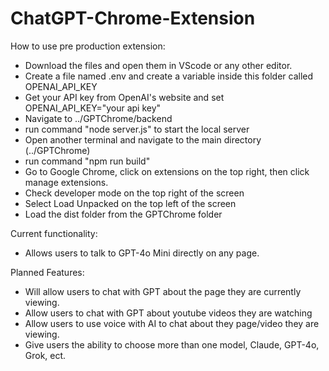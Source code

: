 # ChatGPT-Chrome-Extension

How to use pre production extension:
  - Download the files and open them in VScode or any other editor.
  - Create a file named .env and create a variable inside this folder called OPENAI_API_KEY
  - Get your API key from OpenAI's website and set OPENAI_API_KEY="your api key"
  - Navigate to ../GPTChrome/backend
  - run command "node server.js" to start the local server
  - Open another terminal and navigate to the main directory (../GPTChrome)
  - run command "npm run build"
  - Go to Google Chrome, click on extensions on the top right, then click manage extensions.
  - Check developer mode on the top right of the screen
  - Select Load Unpacked on the top left of the screen
  - Load the dist folder from the GPTChrome folder




Current functionality:
  - Allows users to talk to GPT-4o Mini directly on any page.



Planned Features:
  - Will allow users to chat with GPT about the page they are currently viewing.
  - Allow users to chat with GPT about youtube videos they are watching
  - Allow users to use voice with AI to chat about they page/video they are viewing.
  - Give users the ability to choose more than one model, Claude, GPT-4o, Grok, ect.
